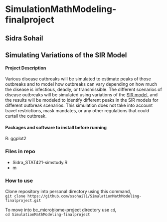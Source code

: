 # SimulationMathModeling-finalproject
## Sidra Sohail 
## Simulating Variations of the SIR Model
#### Project Description
Various disease outbreaks will be simulated to estimate peaks of those outbreaks and to model how outbreaks can vary depending on how much the disease is infectious, deadly, or transmissible. The different scenarios of disease outbreaks will be simulated using variations of the [SIR model](https://www.maa.org/press/periodicals/loci/joma/the-sir-model-for-spread-of-disease-the-differential-equation-model), and the results will be modeled to identify different peaks in the SIR models for different outbreak scenarios. This simulation does not take into account travel restrictions, mask mandates, or any other regulations that could curtail the outbreak.
#### Packages and software to install before running
R: ggplot2
### Files in repo
- Sidra_STAT421-simstudy.R
- m

### How to use
Clone repository into personal directory using this command,  
`git clone https://github.com/ssohail1/SimulationMathModeling-finalproject.git`

To move into bc_microbiome-project directory use `cd`,  
`cd SimulationMathModeling-finalproject`
